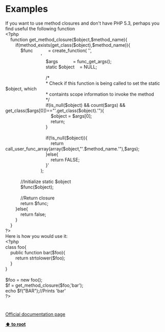 # Examples




<div class="phpcode"><span class="html">
If you want to use method closures and don&apos;t have PHP 5.3, perhaps you find useful the following function
<br><span class="default">&lt;?php
<br>&#xA0; &#xA0; </span><span class="keyword">function </span><span class="default">get_method_closure</span><span class="keyword">(</span><span class="default">$object</span><span class="keyword">,</span><span class="default">$method_name</span><span class="keyword">){
<br>&#xA0; &#xA0; &#xA0; &#xA0; if(</span><span class="default">method_exists</span><span class="keyword">(</span><span class="default">get_class</span><span class="keyword">(</span><span class="default">$object</span><span class="keyword">),</span><span class="default">$method_name</span><span class="keyword">)){
<br>&#xA0; &#xA0; &#xA0; &#xA0; &#xA0; &#xA0; </span><span class="default">$func&#xA0; &#xA0; &#xA0; &#xA0; &#xA0; &#xA0; </span><span class="keyword">= </span><span class="default">create_function</span><span class="keyword">( </span><span class="string">&apos;&apos;</span><span class="keyword">,
<br>&#xA0; &#xA0; &#xA0; &#xA0; &#xA0; &#xA0; &#xA0; &#xA0; &#xA0; &#xA0; &#xA0; &#xA0; &#xA0; &#xA0; </span><span class="string">&apos;
<br>&#xA0; &#xA0; &#xA0; &#xA0; &#xA0; &#xA0; &#xA0; &#xA0; &#xA0; &#xA0; &#xA0; &#xA0; &#xA0; &#xA0; &#xA0; &#xA0; $args&#xA0; &#xA0; &#xA0; &#xA0; &#xA0; &#xA0; = func_get_args();
<br>&#xA0; &#xA0; &#xA0; &#xA0; &#xA0; &#xA0; &#xA0; &#xA0; &#xA0; &#xA0; &#xA0; &#xA0; &#xA0; &#xA0; &#xA0; &#xA0; static $object&#xA0; &#xA0; = NULL;
<br>&#xA0; &#xA0; &#xA0; &#xA0; &#xA0; &#xA0; &#xA0; &#xA0; &#xA0; &#xA0; &#xA0; &#xA0; &#xA0; &#xA0; &#xA0; &#xA0; 
<br>&#xA0; &#xA0; &#xA0; &#xA0; &#xA0; &#xA0; &#xA0; &#xA0; &#xA0; &#xA0; &#xA0; &#xA0; &#xA0; &#xA0; &#xA0; &#xA0; /*
<br>&#xA0; &#xA0; &#xA0; &#xA0; &#xA0; &#xA0; &#xA0; &#xA0; &#xA0; &#xA0; &#xA0; &#xA0; &#xA0; &#xA0; &#xA0; &#xA0; * Check if this function is being called to set the static $object, which 
<br>&#xA0; &#xA0; &#xA0; &#xA0; &#xA0; &#xA0; &#xA0; &#xA0; &#xA0; &#xA0; &#xA0; &#xA0; &#xA0; &#xA0; &#xA0; &#xA0; * containts scope information to invoke the method
<br>&#xA0; &#xA0; &#xA0; &#xA0; &#xA0; &#xA0; &#xA0; &#xA0; &#xA0; &#xA0; &#xA0; &#xA0; &#xA0; &#xA0; &#xA0; &#xA0; */
<br>&#xA0; &#xA0; &#xA0; &#xA0; &#xA0; &#xA0; &#xA0; &#xA0; &#xA0; &#xA0; &#xA0; &#xA0; &#xA0; &#xA0; &#xA0; &#xA0; if(is_null($object) &amp;&amp; count($args) &amp;&amp; get_class($args[0])==&quot;&apos;</span><span class="keyword">.</span><span class="default">get_class</span><span class="keyword">(</span><span class="default">$object</span><span class="keyword">).</span><span class="string">&apos;&quot;){
<br>&#xA0; &#xA0; &#xA0; &#xA0; &#xA0; &#xA0; &#xA0; &#xA0; &#xA0; &#xA0; &#xA0; &#xA0; &#xA0; &#xA0; &#xA0; &#xA0; &#xA0; &#xA0; $object = $args[0];
<br>&#xA0; &#xA0; &#xA0; &#xA0; &#xA0; &#xA0; &#xA0; &#xA0; &#xA0; &#xA0; &#xA0; &#xA0; &#xA0; &#xA0; &#xA0; &#xA0; &#xA0; &#xA0; return;
<br>&#xA0; &#xA0; &#xA0; &#xA0; &#xA0; &#xA0; &#xA0; &#xA0; &#xA0; &#xA0; &#xA0; &#xA0; &#xA0; &#xA0; &#xA0; &#xA0; }
<br>
<br>&#xA0; &#xA0; &#xA0; &#xA0; &#xA0; &#xA0; &#xA0; &#xA0; &#xA0; &#xA0; &#xA0; &#xA0; &#xA0; &#xA0; &#xA0; &#xA0; if(!is_null($object)){
<br>&#xA0; &#xA0; &#xA0; &#xA0; &#xA0; &#xA0; &#xA0; &#xA0; &#xA0; &#xA0; &#xA0; &#xA0; &#xA0; &#xA0; &#xA0; &#xA0; &#xA0; &#xA0; return call_user_func_array(array($object,&quot;&apos;</span><span class="keyword">.</span><span class="default">$method_name</span><span class="keyword">.</span><span class="string">&apos;&quot;),$args);
<br>&#xA0; &#xA0; &#xA0; &#xA0; &#xA0; &#xA0; &#xA0; &#xA0; &#xA0; &#xA0; &#xA0; &#xA0; &#xA0; &#xA0; &#xA0; &#xA0; }else{
<br>&#xA0; &#xA0; &#xA0; &#xA0; &#xA0; &#xA0; &#xA0; &#xA0; &#xA0; &#xA0; &#xA0; &#xA0; &#xA0; &#xA0; &#xA0; &#xA0; &#xA0; &#xA0; return FALSE;
<br>&#xA0; &#xA0; &#xA0; &#xA0; &#xA0; &#xA0; &#xA0; &#xA0; &#xA0; &#xA0; &#xA0; &#xA0; &#xA0; &#xA0; &#xA0; &#xA0; }&apos;
<br>&#xA0; &#xA0; &#xA0; &#xA0; &#xA0; &#xA0; &#xA0; &#xA0; &#xA0; &#xA0; &#xA0; &#xA0; &#xA0; &#xA0; </span><span class="keyword">);
<br>&#xA0; &#xA0; &#xA0; &#xA0; &#xA0; &#xA0; 
<br>&#xA0; &#xA0; &#xA0; &#xA0; &#xA0; &#xA0; </span><span class="comment">//Initialize static $object
<br>&#xA0; &#xA0; &#xA0; &#xA0; &#xA0; &#xA0; </span><span class="default">$func</span><span class="keyword">(</span><span class="default">$object</span><span class="keyword">);
<br>&#xA0; &#xA0; &#xA0; &#xA0; &#xA0; &#xA0; 
<br>&#xA0; &#xA0; &#xA0; &#xA0; &#xA0; &#xA0; </span><span class="comment">//Return closure
<br>&#xA0; &#xA0; &#xA0; &#xA0; &#xA0; &#xA0; </span><span class="keyword">return </span><span class="default">$func</span><span class="keyword">;
<br>&#xA0; &#xA0; &#xA0; &#xA0; }else{
<br>&#xA0; &#xA0; &#xA0; &#xA0; &#xA0; &#xA0; return </span><span class="default">false</span><span class="keyword">;
<br>&#xA0; &#xA0; &#xA0; &#xA0; }&#xA0; &#xA0; &#xA0; &#xA0; 
<br>&#xA0; &#xA0; }
<br></span><span class="default">?&gt;
<br></span>Here is how you would use it:
<br><span class="default">&lt;?php
<br></span><span class="keyword">class </span><span class="default">foo</span><span class="keyword">{
<br>&#xA0; &#xA0; public function </span><span class="default">bar</span><span class="keyword">(</span><span class="default">$foo</span><span class="keyword">){
<br>&#xA0; &#xA0; &#xA0; &#xA0; return </span><span class="default">strtolower</span><span class="keyword">(</span><span class="default">$foo</span><span class="keyword">);
<br>&#xA0; &#xA0; }
<br>}
<br>
<br></span><span class="default">$foo </span><span class="keyword">= new </span><span class="default">foo</span><span class="keyword">();
<br></span><span class="default">$f </span><span class="keyword">= </span><span class="default">get_method_closure</span><span class="keyword">(</span><span class="default">$foo</span><span class="keyword">,</span><span class="string">&apos;bar&apos;</span><span class="keyword">);
<br>echo </span><span class="default">$f</span><span class="keyword">(</span><span class="string">&quot;BAR&quot;</span><span class="keyword">);</span><span class="comment">//Prints &apos;bar&apos;
<br></span><span class="default">?&gt;</span>
</span>
</div>
  

#

[Official documentation page](https://www.php.net/manual/en/reflection.examples.php)

**[⬆ to root](/)**